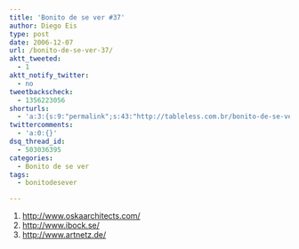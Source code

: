 ```yaml
---
title: 'Bonito de se ver #37'
author: Diego Eis
type: post
date: 2006-12-07
url: /bonito-de-se-ver-37/
aktt_tweeted:
  - 1
aktt_notify_twitter:
  - no
tweetbackscheck:
  - 1356223056
shorturls:
  - 'a:3:{s:9:"permalink";s:43:"http://tableless.com.br/bonito-de-se-ver-37";s:7:"tinyurl";s:26:"http://tinyurl.com/3vyvvue";s:4:"isgd";s:19:"http://is.gd/188jze";}'
twittercomments:
  - 'a:0:{}'
dsq_thread_id:
  - 503036395
categories:
  - Bonito de se ver
tags:
  - bonitodesever

---
```

  1. <http://www.oskaarchitects.com/>
  2. <http://www.ibock.se/>
  3. <http://www.artnetz.de/>